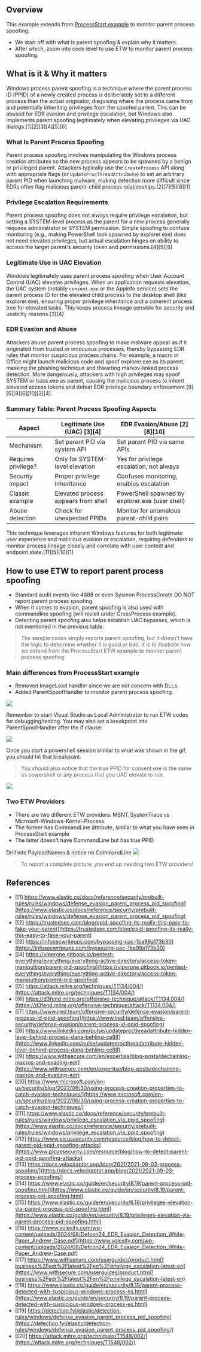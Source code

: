 ## Overview
This example extends from [ProcessStart example](../ProcessStart/README.md) to monitor parent process spoofing.
- We start off with what is parent spoofing & explain why it matters.
- After which, zoom into code level to use ETW to monitor parent process spoofing.

## What is it & Why it matters
Windows process parent spoofing is a technique where the parent process ID (PPID) of a newly created process is deliberately set to a different process than the actual originator, disguising where the process came from and potentially inheriting privileges from the spoofed parent. This can be abused for EDR evasion and privilege escalation, but Windows also implements parent spoofing legitimately when elevating privileges via UAC dialogs.[1][2][3][4][5][6]

### What Is Parent Process Spoofing
Parent process spoofing involves manipulating the Windows process creation attributes so the new process appears to be spawned by a benign or privileged parent. Attackers typically use the `CreateProcess` API along with appropriate flags (or `UpdateProcThreadAttribute`) to set an arbitrary parent PID when launching malware, making detection more difficult since EDRs often flag malicious parent-child process relationships.[2][7][5][8][1]

### Privilege Escalation Requirements
Parent process spoofing does not always require privilege escalation, but setting a SYSTEM-level process as the parent for a new process generally requires administrator or SYSTEM permission. Simple spoofing to confuse monitoring (e.g., making PowerShell look spawned by explorer.exe) does not need elevated privileges, but actual escalation hinges on ability to access the target parent's security token and permissions.[4][5][6]

### Legitimate Use in UAC Elevation
Windows legitimately uses parent process spoofing when User Account Control (UAC) elevates privileges. When an application requests elevation, the UAC system (notably `consent.exe` or the Appinfo service) sets the parent process ID for the elevated child process to the desktop shell (like explorer.exe), ensuring proper privilege inheritance and a coherent process tree for elevated tasks. This keeps process lineage sensible for security and usability reasons.[3][4]

### EDR Evasion and Abuse
Attackers abuse parent process spoofing to make malware appear as if it originated from trusted or innocuous processes, thereby bypassing EDR rules that monitor suspicious process chains. For example, a macro in Office might launch malicious code and spoof explorer.exe as its parent, masking the phishing technique and thwarting markov-linked process detection. More dangerously, attackers with high privileges may spoof SYSTEM or lsass.exe as parent, causing the malicious process to inherit elevated access tokens and defeat EDR privilege boundary enforcement.[9][5][8][6][10][2][4]

### Summary Table: Parent Process Spoofing Aspects

| Aspect                  | Legitimate Use (UAC) [3][4] | EDR Evasion/Abuse [2][8][10] |
|-------------------------|--------------------------------------|--------------------------------------------|
| Mechanism               | Set parent PID via system API        | Set parent PID via same APIs               |
| Requires privilege?     | Only for SYSTEM-level elevation      | Yes for privilege escalation, not always   |
| Security impact         | Proper privilege inheritance         | Confuses monitoring, enables escalation    |
| Classic example         | Elevated process appears from shell  | PowerShell spawned by explorer.exe (user shell)        |
| Abuse detection         | Check for unexpected PPIDs           | Monitor for anomalous parent-child pairs   |

This technique leverages inherent Windows features for both legitimate user experience and malicious evasion or escalation, requiring defenders to monitor process lineage closely and correlate with user context and endpoint state.[11][5][10][1]

## How to use ETW to report parent process spoofing
- Standard audit events like 4688 or even Sysmon ProcessCreate DO NOT report parent process spoofing.
- When it comes to evasion, parent spoofing is also used with commandline spoofing (will revisit under CrossProcess example).
- Detecting parent spoofing also helps establish UAC bypasses, which is not mentioned in the previous table.

> The sample codes simply reports parent spoofing, but it doesn't have the logic to determine whether it is good or bad. It is to illustrate how we extend from the ProcessStart ETW example to monitor parent process spoofing. 

### Main differences from ProcessStart example
- Removed ImageLoad handler since we are not concern with DLLs.
- Added ParentSpoofHandler to monitor parent process spoofing.

![](powershellUAC.gif)

Remember to start Visual Studio as Local Administrator to run ETW codes for debugging/testing. You may also set a breakpoint into ParentSpoofHandler after the if clause:

![](breakPoint.png)

Once you start a powershell session similar to what was shown in the gif, you should hit that breakpoint.

>You should also notice that the true PPID for consent.exe is the same as powershell or any process that you UAC elevate to run.

![](etwWatcherClass.png)

### Two ETW Providers
- There are two different ETW providers: MSNT_SystemTrace vs Microsoft-Windows-Kernel-Process
- The former has CommandLine attribute, similar to what you have seen in ProcessStart example
- The latter doesn't have CommandLine but has true PPID

Drill into PayloadNames & notice no CommandLine
![](noCommandLine.png)

>To report a complete picture, you end up needing two ETW providers!

## References

- [[1] https://www.elastic.co/docs/reference/security/prebuilt-rules/rules/windows/defense_evasion_parent_process_pid_spoofing](https://www.elastic.co/docs/reference/security/prebuilt-rules/rules/windows/defense_evasion_parent_process_pid_spoofing)
- [[2] https://trustedsec.com/blog/ppid-spoofing-its-really-this-easy-to-fake-your-parent](https://trustedsec.com/blog/ppid-spoofing-its-really-this-easy-to-fake-your-parent)
- [[3] https://infosecwriteups.com/bypassing-uac-1ba99a173b30](https://infosecwriteups.com/bypassing-uac-1ba99a173b30)
- [[4] https://viperone.gitbook.io/pentest-everything/everything/everything-active-directory/access-token-manipultion/parent-pid-spoofing](https://viperone.gitbook.io/pentest-everything/everything/everything-active-directory/access-token-manipultion/parent-pid-spoofing)
- [[5] https://attack.mitre.org/techniques/T1134/004/](https://attack.mitre.org/techniques/T1134/004/)
- [[6] https://d3fend.mitre.org/offensive-technique/attack/T1134.004/](https://d3fend.mitre.org/offensive-technique/attack/T1134.004/)
- [[7] https://www.ired.team/offensive-security/defense-evasion/parent-process-id-ppid-spoofing](https://www.ired.team/offensive-security/defense-evasion/parent-process-id-ppid-spoofing)
- [[8] https://www.linkedin.com/pulse/updateprocthreadattribute-hidden-lever-behind-process-dana-behling-ce8lf](https://www.linkedin.com/pulse/updateprocthreadattribute-hidden-lever-behind-process-dana-behling-ce8lf)
- [[9] https://www.withsecure.com/en/expertise/blog-posts/dechaining-macros-and-evading-edr](https://www.withsecure.com/en/expertise/blog-posts/dechaining-macros-and-evading-edr)
- [[10] https://www.microsoft.com/en-us/security/blog/2022/06/30/using-process-creation-properties-to-catch-evasion-techniques/](https://www.microsoft.com/en-us/security/blog/2022/06/30/using-process-creation-properties-to-catch-evasion-techniques/)
- [[11] https://www.elastic.co/docs/reference/security/prebuilt-rules/rules/windows/privilege_escalation_via_ppid_spoofing](https://www.elastic.co/docs/reference/security/prebuilt-rules/rules/windows/privilege_escalation_via_ppid_spoofing)
- [[12] https://www.picussecurity.com/resource/blog/how-to-detect-parent-pid-ppid-spoofing-attacks](https://www.picussecurity.com/resource/blog/how-to-detect-parent-pid-ppid-spoofing-attacks)
- [[13] https://docs.velociraptor.app/blog/2021/2021-09-03-process-spoofing/](https://docs.velociraptor.app/blog/2021/2021-09-03-process-spoofing/)
- [[14] https://www.elastic.co/guide/en/security/8.19/parent-process-pid-spoofing.html](https://www.elastic.co/guide/en/security/8.19/parent-process-pid-spoofing.html)
- [[15] https://www.elastic.co/guide/en/security/8.19/privileges-elevation-via-parent-process-pid-spoofing.html](https://www.elastic.co/guide/en/security/8.19/privileges-elevation-via-parent-process-pid-spoofing.html)
- [[16] https://www.volexity.com/wp-content/uploads/2024/08/Defcon24_EDR_Evasion_Detection_White-Paper_Andrew-Case.pdf](https://www.volexity.com/wp-content/uploads/2024/08/Defcon24_EDR_Evasion_Detection_White-Paper_Andrew-Case.pdf)
- [[17] https://www.withsecure.com/userguides/product.html?business%2Fedr%2Flatest%2Fen%2Fprivilege_escalation-latest-en](https://www.withsecure.com/userguides/product.html?business%2Fedr%2Flatest%2Fen%2Fprivilege_escalation-latest-en)
- [[18] https://www.elastic.co/guide/en/security/8.19/parent-process-detected-with-suspicious-windows-process-es.html](https://www.elastic.co/guide/en/security/8.19/parent-process-detected-with-suspicious-windows-process-es.html)
- [[19] https://detection.fyi/elastic/detection-rules/windows/defense_evasion_parent_process_pid_spoofing](https://detection.fyi/elastic/detection-rules/windows/defense_evasion_parent_process_pid_spoofing/)
- [[20] https://attack.mitre.org/techniques/T1548/002/](https://attack.mitre.org/techniques/T1548/002/)


